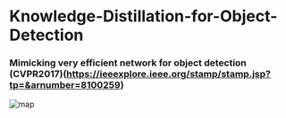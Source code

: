 # Knowledge-Distillation-for-Object-Detection

### Mimicking very efficient network for object detection (CVPR2017)(https://ieeexplore.ieee.org/stamp/stamp.jsp?tp=&arnumber=8100259)

![map](https://user-images.githubusercontent.com/66883050/216757389-57061776-ac90-4545-8c97-42bcdfaa4d5e.PNG)
